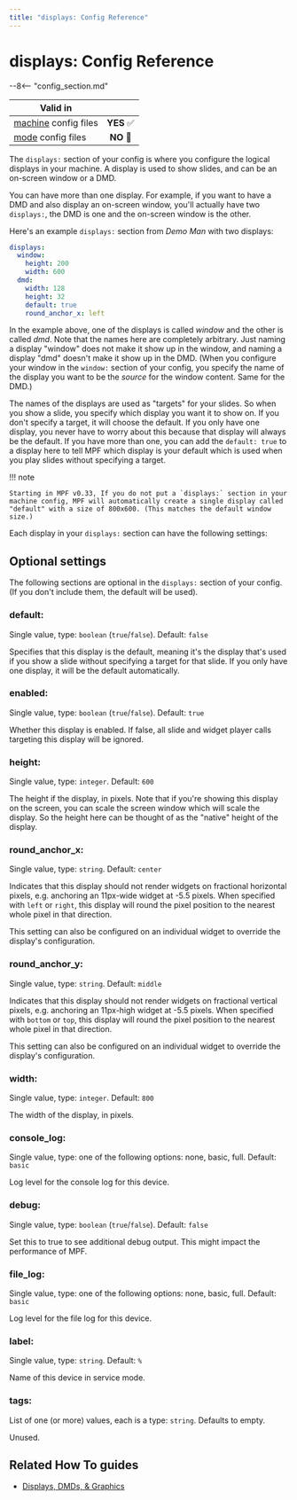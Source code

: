 ```yaml
---
title: "displays: Config Reference"
---
```


# displays: Config Reference

--8<-- "config_section.md"

| Valid in | |
|-----|:----:|
|[machine](instructions/machine_config.md) config files |**YES** :white_check_mark:|
|[mode](instructions/mode_config.md) config files|**NO** :no_entry_sign:|

The `displays:` section of your config is where you configure the
logical displays in your machine. A display is used to show slides, and
can be an on-screen window or a DMD.

You can have more than one display. For example, if you want to have a
DMD and also display an on-screen window, you'll actually have two
`displays:`, the DMD is one and the on-screen window is the other.

Here's an example `displays:` section from *Demo Man* with two
displays:

``` yaml
displays:
  window:
    height: 200
    width: 600
  dmd:
    width: 128
    height: 32
    default: true
    round_anchor_x: left
```

In the example above, one of the displays is called *window* and the
other is called *dmd*. Note that the names here are completely
arbitrary. Just naming a display "window" does not make it show up in
the window, and naming a display "dmd" doesn't make it show up in the
DMD. (When you configure your window in the `window:` section of your
config, you specify the name of the display you want to be the *source*
for the window content. Same for the DMD.)

The names of the displays are used as "targets" for your slides. So
when you show a slide, you specify which display you want it to show on.
If you don't specify a target, it will choose the default. If you only
have one display, you never have to worry about this because that
display will always be the default. If you have more than one, you can
add the `default: true` to a display here to tell MPF which display is
your default which is used when you play slides without specifying a
target.

!!! note

    Starting in MPF v0.33, If you do not put a `displays:` section in your
    machine config, MPF will automatically create a single display called
    "default" with a size of 800x600. (This matches the default window
    size.)

Each display in your `displays:` section can have the following
settings:

## Optional settings

The following sections are optional in the `displays:` section of your
config. (If you don't include them, the default will be used).

### default:

Single value, type: `boolean` (`true`/`false`). Default: `false`

Specifies that this display is the default, meaning it's the display
that's used if you show a slide without specifying a target for that
slide. If you only have one display, it will be the default
automatically.

### enabled:

Single value, type: `boolean` (`true`/`false`). Default: `true`

Whether this display is enabled. If false, all slide and widget player
calls targeting this display will be ignored.

### height:

Single value, type: `integer`. Default: `600`

The height if the display, in pixels. Note that if you're showing this
display on the screen, you can scale the screen window which will scale
the display. So the height here can be thought of as the "native"
height of the display.

### round_anchor_x:

Single value, type: `string`. Default: `center`

Indicates that this display should not render widgets on fractional
horizontal pixels, e.g. anchoring an 11px-wide widget at -5.5 pixels.
When specified with `left` or `right`, this display will round the pixel
position to the nearest whole pixel in that direction.

This setting can also be configured on an individual widget to override
the display's configuration.

### round_anchor_y:

Single value, type: `string`. Default: `middle`

Indicates that this display should not render widgets on fractional
vertical pixels, e.g. anchoring an 11px-high widget at -5.5 pixels. When
specified with `bottom` or `top`, this display will round the pixel
position to the nearest whole pixel in that direction.

This setting can also be configured on an individual widget to override
the display's configuration.

### width:

Single value, type: `integer`. Default: `800`

The width of the display, in pixels.

### console_log:

Single value, type: one of the following options: none, basic, full.
Default: `basic`

Log level for the console log for this device.

### debug:

Single value, type: `boolean` (`true`/`false`). Default: `false`

Set this to true to see additional debug output. This might impact the
performance of MPF.

### file_log:

Single value, type: one of the following options: none, basic, full.
Default: `basic`

Log level for the file log for this device.

### label:

Single value, type: `string`. Default: `%`

Name of this device in service mode.

### tags:

List of one (or more) values, each is a type: `string`. Defaults to
empty.

Unused.

## Related How To guides

* [Displays, DMDs, & Graphics](../mc/displays/index.md)
